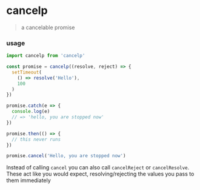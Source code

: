 # cancelp
> a cancelable promise


### usage
```js
import cancelp from 'cancelp'

const promise = cancelp((resolve, reject) => {
  setTimeout(
    () => resolve('Hello'),
    100
  )
})

promise.catch(e => {
  console.log(e)
  // => 'hello, you are stopped now'
})

promise.then(() => {
  // this never runs
})

promise.cancel('Hello, you are stopped now')
```

Instead of calling `cancel` you can also call `cancelReject` or `cancelResolve`.
These act like you would expect, resolving/rejecting the values you pass to them
immediately
